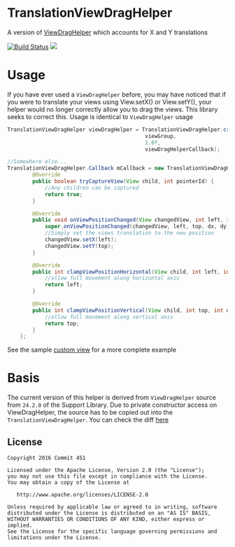 # TranslationViewDragHelper
A version of [ViewDragHelper](https://developer.android.com/reference/android/support/v4/widget/ViewDragHelper.html) which accounts for X and Y translations

[![Build Status](https://travis-ci.org/Commit451/TranslationViewDragHelper.svg?branch=master)](https://travis-ci.org/Commit451/TranslationViewDragHelper)
[![](https://jitpack.io/v/Commit451/TranslationViewDragHelper.svg)](https://jitpack.io/#Commit451/TranslationViewDragHelper)

# Usage
If you have ever used a `ViewDragHelper` before, you may have noticed that if you were to translate your views using View.setX() or View.setY(), your helper would no longer correctly allow you to drag the views. This library seeks to correct this. Usage is identical to `ViewDragHelper` usage
```java
TranslationViewDragHelper viewDragHelper = TranslationViewDragHelper.create(
                                            viewGroup,
                                            1.0f,
                                            viewDragHelperCallback);

//Somewhere else...
TranslationViewDragHelper.Callback mCallback = new TranslationViewDragHelper.Callback() {
        @Override
        public boolean tryCaptureView(View child, int pointerId) {
            //Any children can be captured
            return true;
        }

        @Override
        public void onViewPositionChanged(View changedView, int left, int top, int dx, int dy) {
            super.onViewPositionChanged(changedView, left, top, dx, dy);
            //Simply set the views translation to the new position
            changedView.setX(left);
            changedView.setY(top);
        }

        @Override
        public int clampViewPositionHorizontal(View child, int left, int dx) {
            //allow full movement along horizontal axis
            return left;
        }

        @Override
        public int clampViewPositionVertical(View child, int top, int dy) {
            //allow full movement along vertical axis
            return top;
        }
    };
```
See the sample [custom view](https://github.com/Commit451/TranslationViewDragHelper/blob/master/app/src/main/java/com/commit451/betterviewdraghelper/sample/AllowsForDragFrameLayout.java) for a more complete example

# Basis
The current version of this helper is derived from `ViewDragHelper` source from `24.2.0` of the Support Library. Due to private constructor access on ViewDragHelper, the source has to be copied out into the `TranslationViewDragHelper`. You can check the diff [here](https://www.diffchecker.com/)

License
--------

    Copyright 2016 Commit 451

    Licensed under the Apache License, Version 2.0 (the "License");
    you may not use this file except in compliance with the License.
    You may obtain a copy of the License at

       http://www.apache.org/licenses/LICENSE-2.0

    Unless required by applicable law or agreed to in writing, software
    distributed under the License is distributed on an "AS IS" BASIS,
    WITHOUT WARRANTIES OR CONDITIONS OF ANY KIND, either express or implied.
    See the License for the specific language governing permissions and
    limitations under the License.

